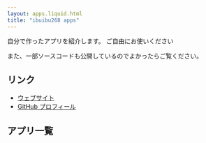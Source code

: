 ```yaml
---
layout: apps.liquid.html
title: "ibuibu268 apps"
---
```


自分で作ったアプリを紹介します。 ご自由にお使いください

また、一部ソースコードも公開しているのでよかったらご覧ください。

## リンク

 - [ウェブサイト](https://ibuibu268.netlify.app/)
 - [GitHub プロフィール](https://github.com/ii268)

## アプリ一覧